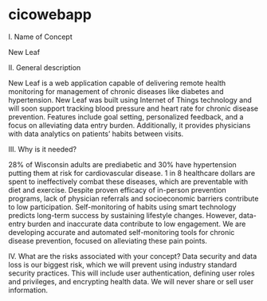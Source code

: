 # cicowebapp

I.	Name of Concept

New Leaf

II.	General description

New Leaf is a web application capable of delivering remote health monitoring for management of chronic diseases like diabetes and hypertension. New Leaf was built using Internet of Things technology and will soon support tracking blood pressure and heart rate for chronic disease prevention. Features include goal setting, personalized feedback, and a focus on alleviating data entry burden. Additionally, it provides physicians with data analytics on patients’ habits between visits.

III.	Why is it needed?

28% of Wisconsin adults are prediabetic and 30% have hypertension putting them at risk for cardiovascular disease. 1 in 8 healthcare dollars are spent to ineffectively combat these diseases, which are preventable with diet and exercise. Despite proven efficacy of in-person prevention programs, lack of physician referrals and socioeconomic barriers contribute to low participation. Self-monitoring of habits using smart technology predicts long-term success by sustaining lifestyle changes. However, data-entry burden and inaccurate data contribute to low engagement. We are developing accurate and automated self-monitoring tools for chronic disease prevention, focused on alleviating these pain points.
 

IV. What are the risks associated with your concept? 
Data security and data loss is our biggest risk, which we will prevent using industry standard security practices. This will include user authentication, defining user roles and privileges, and encrypting health data. We will never share or sell user information.
